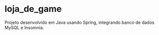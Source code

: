 # loja_de_game
Projeto desenvolvido em Java usando Spring, integrando banco de dados MySQL e Insomnia. 
